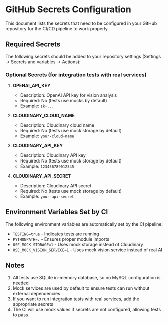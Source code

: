 # GitHub Secrets Configuration

This document lists the secrets that need to be configured in your GitHub repository for the CI/CD pipeline to work properly.

## Required Secrets

The following secrets should be added to your repository settings (Settings → Secrets and variables → Actions):

### Optional Secrets (for integration tests with real services)

1. **OPENAI_API_KEY**
   - Description: OpenAI API key for vision analysis
   - Required: No (tests use mocks by default)
   - Example: `sk-...`

2. **CLOUDINARY_CLOUD_NAME**
   - Description: Cloudinary cloud name
   - Required: No (tests use mock storage by default)
   - Example: `your-cloud-name`

3. **CLOUDINARY_API_KEY**
   - Description: Cloudinary API key
   - Required: No (tests use mock storage by default)
   - Example: `123456789012345`

4. **CLOUDINARY_API_SECRET**
   - Description: Cloudinary API secret
   - Required: No (tests use mock storage by default)
   - Example: `your-api-secret`

## Environment Variables Set by CI

The following environment variables are automatically set by the CI pipeline:

- `TESTING=true` - Indicates tests are running
- `PYTHONPATH=.` - Ensures proper module imports
- `USE_MOCK_STORAGE=1` - Uses mock storage instead of Cloudinary
- `USE_MOCK_VISION_SERVICE=1` - Uses mock vision service instead of real AI

## Notes

1. All tests use SQLite in-memory database, so no MySQL configuration is needed
2. Mock services are used by default to ensure tests can run without external dependencies
3. If you want to run integration tests with real services, add the appropriate secrets
4. The CI will use mock values if secrets are not configured, allowing tests to pass